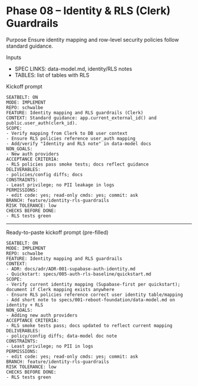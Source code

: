 # Phase 08 – Identity & RLS (Clerk) Guardrails

Purpose
Ensure identity mapping and row-level security policies follow standard guidance.

Inputs
- SPEC LINKS: data-model.md, identity/RLS notes
- TABLES: list of tables with RLS

Kickoff prompt
```
SEATBELT: ON
MODE: IMPLEMENT
REPO: schwalbe
FEATURE: Identity mapping and RLS guardrails (Clerk)
CONTEXT: Standard guidance: app.current_external_id() and public.user_auth(clerk_id).
SCOPE:
- Verify mapping from Clerk to DB user context
- Ensure RLS policies reference user_auth mapping
- Add/verify "Identity and RLS note" in data-model docs
NON_GOALS:
- New auth providers
ACCEPTANCE CRITERIA:
- RLS policies pass smoke tests; docs reflect guidance
DELIVERABLES:
- policies/config diffs; docs
CONSTRAINTS:
- Least privilege; no PII leakage in logs
PERMISSIONS:
- edit code: yes; read-only cmds: yes; commit: ask
BRANCH: feature/identity-rls-guardrails
RISK TOLERANCE: low
CHECKS BEFORE DONE:
- RLS tests green
```

---

Ready-to-paste kickoff prompt (pre-filled)
```
SEATBELT: ON
MODE: IMPLEMENT
REPO: schwalbe
FEATURE: Identity mapping and RLS guardrails
CONTEXT:
- ADR: docs/adr/ADR-001-supabase-auth-identity.md
- Quickstart: specs/005-auth-rls-baseline/quickstart.md
SCOPE:
- Verify current identity mapping (Supabase-first per quickstart); document if Clerk mapping exists anywhere
- Ensure RLS policies reference correct user identity table/mapping
- Add short note to specs/001-reboot-foundation/data-model.md on identity + RLS
NON_GOALS:
- Adding new auth providers
ACCEPTANCE CRITERIA:
- RLS smoke tests pass; docs updated to reflect current mapping
DELIVERABLES:
- policy/config diffs; data-model doc note
CONSTRAINTS:
- Least privilege; no PII in logs
PERMISSIONS:
- edit code: yes; read-only cmds: yes; commit: ask
BRANCH: feature/identity-rls-guardrails
RISK TOLERANCE: low
CHECKS BEFORE DONE:
- RLS tests green
```
